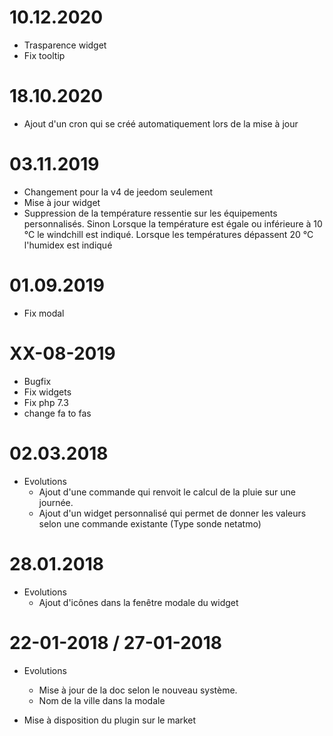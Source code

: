 10.12.2020
===

- Trasparence widget
- Fix tooltip

18.10.2020
===

- Ajout d'un cron qui se créé automatiquement lors de la mise à jour


03.11.2019
===

- Changement pour la v4 de jeedom seulement
- Mise à jour widget
- Suppression de la température ressentie sur les équipements personnalisés. Sinon  Lorsque la température est égale ou inférieure à 10 °C le windchill est indiqué. Lorsque les températures dépassent 20 °C l'humidex est indiqué



01.09.2019
===

- Fix modal

XX-08-2019
===

- Bugfix
- Fix widgets
- Fix php 7.3
- change fa to fas

02.03.2018
===

- Evolutions
	- Ajout d'une commande qui renvoit le calcul de la pluie sur une journée.
	- Ajout d'un widget personnalisé qui permet de donner les valeurs selon une commande existante (Type sonde netatmo)
	
	
	
28.01.2018
===

- Evolutions
	- Ajout d'icônes dans la fenêtre modale du widget


22-01-2018 / 27-01-2018
===

-   Evolutions
	-   Mise à jour de la doc selon le nouveau système.
	- 	Nom de la ville dans la modale
	
-  Mise à disposition du plugin sur le market
